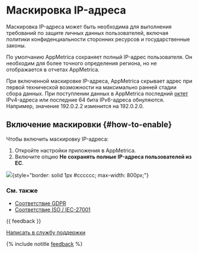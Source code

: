 # Маскировка IP-адреса

Маскировка IP-адреса может быть необходима для выполнения требований по защите личных данных пользователей, включая политики конфиденциальности сторонних ресурсов и государственные законы.

По умолчанию AppMetrica сохраняет полный IP-адрес пользователя. Он необходим для более точного определения региона, но не отображается в отчетах AppMetrica.

При включенной маскировке IP-адреса, AppMetrica скрывает адрес при первой технической возможности на максимально ранней стадии сбора данных. При поступлении данных в AppMetrica последний [октет](https://clck.ru/CyWcY) IPv4-адреса или последние 64 бита IPv6-адреса обнуляются. Например, значение 192.0.2.2 изменится на 192.0.2.0.

## Включение маскировки {#how-to-enable}

Чтобы включить маскировку IP-адреса:

1. Откройте настройки приложения в AppMetrica.
2. Включите опцию **Не сохранять полные IP-адреса пользователей из ЕС**.

  ![](https://yastatic.net/s3/doc-binary/src/dev/appmetrica/{{locale}}/images/common/gdpr-agreement.png){style="border: solid 1px #cccccc; max-width: 800px;"}

### См. также

- [Соответствие GDPR](gdpr.md)
- [Соответствие ISO / IEC-27001](iso-27001.md)

{{ feedback }}

<a href="../troubleshooting/feedback-new.html">
  <span class="button">Написать в службу поддержки</span>
</a>

{% include notitle [feedback](../_includes/feedback-button.md) %}
